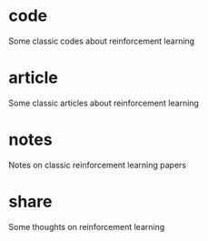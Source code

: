 # code
  Some classic codes about reinforcement learning
# article
  Some classic articles about reinforcement learning
# notes
  Notes on classic reinforcement learning papers
# share
  Some thoughts on reinforcement learning
